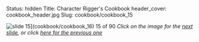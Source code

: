 Status: hidden
Title: Character Rigger's Cookbook
header_cover: cookbook_header.jpg
Slug: cookbook/cookbook_15

![slide 15](https://dl.dropboxusercontent.com/u/2977490/presentations/cookbook/img15.jpg)](cookbook/cookbook_16)
15 of 90
_Click on the image for the [next slide](cookbook/cookbook_16), or click [here for the previous one](cookbook/cookbook_14)_
